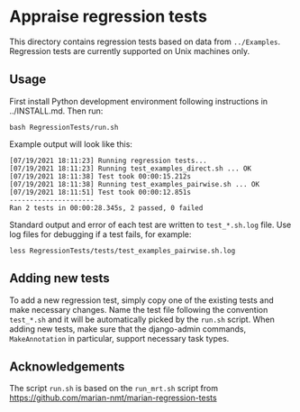 # Appraise regression tests

This directory contains regression tests based on data from `../Examples`.
Regression tests are currently supported on Unix machines only.


## Usage

First install Python development environment following instructions in ../INSTALL.md.
Then run:

    bash RegressionTests/run.sh

Example output will look like this:

    [07/19/2021 18:11:23] Running regression tests...
    [07/19/2021 18:11:23] Running test_examples_direct.sh ... OK
    [07/19/2021 18:11:38] Test took 00:00:15.212s
    [07/19/2021 18:11:38] Running test_examples_pairwise.sh ... OK
    [07/19/2021 18:11:51] Test took 00:00:12.851s
    ---------------------
    Ran 2 tests in 00:00:28.345s, 2 passed, 0 failed

Standard output and error of each test are written to `test_*.sh.log` file. Use
log files for debugging if a test fails, for example:

    less RegressionTests/tests/test_examples_pairwise.sh.log


## Adding new tests

To add a new regression test, simply copy one of the existing tests and make
necessary changes. Name the test file following the convention `test_*.sh` and
it will be automatically picked by the `run.sh` script. When adding new tests,
make sure that the django-admin commands, `MakeAnnotation` in particular,
support necessary task types.


## Acknowledgements

The script `run.sh` is based on the `run_mrt.sh` script from
https://github.com/marian-nmt/marian-regression-tests
